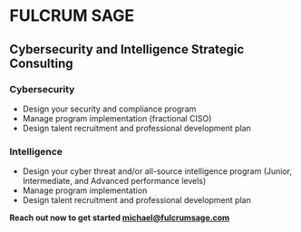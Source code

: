 # FULCRUM SAGE
## Cybersecurity and Intelligence Strategic Consulting

### Cybersecurity

* Design your security and compliance program
* Manage program implementation (fractional CISO)
* Design talent recruitment and professional development plan

### Intelligence

* Design your cyber threat and/or all-source intelligence program (Junior, Intermediate, and Advanced performance levels)
* Manage program implementation
* Design talent recruitment and professional development plan

**Reach out now to get started <michael@fulcrumsage.com>**
